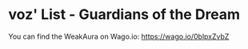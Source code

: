# voz' List - Guardians of the Dream
You can find the WeakAura on Wago.io: https://wago.io/0blpxZvbZ

